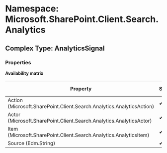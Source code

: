 # Namespace: Microsoft.SharePoint.Client.Search.Analytics

## Complex Type: AnalyticsSignal

### Properties

**Availability matrix**

Property | SPO | SP 2019 | SP 2016 | SP 2013
----------|-----|---------|---------|--------
Action (Microsoft.SharePoint.Client.Search.Analytics.AnalyticsAction) | ✔ | ✔ | ✔ | ✖
Actor (Microsoft.SharePoint.Client.Search.Analytics.AnalyticsActor) | ✔ | ✔ | ✔ | ✖
Item (Microsoft.SharePoint.Client.Search.Analytics.AnalyticsItem) | ✔ | ✔ | ✔ | ✖
Source (Edm.String) | ✔ | ✔ | ✔ | ✖
